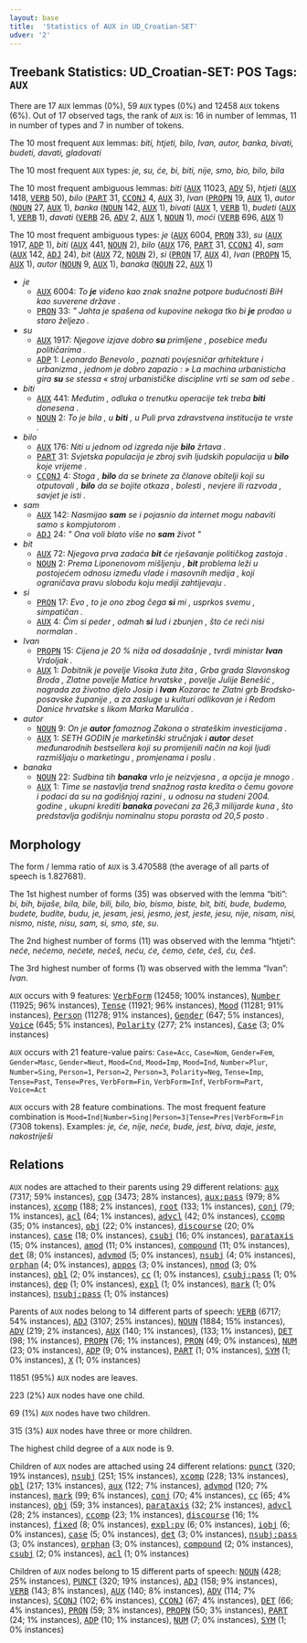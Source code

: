 ```yaml
---
layout: base
title:  'Statistics of AUX in UD_Croatian-SET'
udver: '2'
---
```


## Treebank Statistics: UD_Croatian-SET: POS Tags: `AUX`

There are 17 `AUX` lemmas (0%), 59 `AUX` types (0%) and 12458 `AUX` tokens (6%).
Out of 17 observed tags, the rank of `AUX` is: 16 in number of lemmas, 11 in number of types and 7 in number of tokens.

The 10 most frequent `AUX` lemmas: <em>biti, htjeti, bilo, Ivan, autor, banka, bivati, budeti, davati, gladovati</em>

The 10 most frequent `AUX` types:  <em>je, su, će, bi, biti, nije, smo, bio, bilo, bila</em>

The 10 most frequent ambiguous lemmas: <em>biti</em> (<tt><a href="hr_set-pos-AUX.html">AUX</a></tt> 11023, <tt><a href="hr_set-pos-ADV.html">ADV</a></tt> 5), <em>htjeti</em> (<tt><a href="hr_set-pos-AUX.html">AUX</a></tt> 1418, <tt><a href="hr_set-pos-VERB.html">VERB</a></tt> 50), <em>bilo</em> (<tt><a href="hr_set-pos-PART.html">PART</a></tt> 31, <tt><a href="hr_set-pos-CCONJ.html">CCONJ</a></tt> 4, <tt><a href="hr_set-pos-AUX.html">AUX</a></tt> 3), <em>Ivan</em> (<tt><a href="hr_set-pos-PROPN.html">PROPN</a></tt> 19, <tt><a href="hr_set-pos-AUX.html">AUX</a></tt> 1), <em>autor</em> (<tt><a href="hr_set-pos-NOUN.html">NOUN</a></tt> 27, <tt><a href="hr_set-pos-AUX.html">AUX</a></tt> 1), <em>banka</em> (<tt><a href="hr_set-pos-NOUN.html">NOUN</a></tt> 142, <tt><a href="hr_set-pos-AUX.html">AUX</a></tt> 1), <em>bivati</em> (<tt><a href="hr_set-pos-AUX.html">AUX</a></tt> 1, <tt><a href="hr_set-pos-VERB.html">VERB</a></tt> 1), <em>budeti</em> (<tt><a href="hr_set-pos-AUX.html">AUX</a></tt> 1, <tt><a href="hr_set-pos-VERB.html">VERB</a></tt> 1), <em>davati</em> (<tt><a href="hr_set-pos-VERB.html">VERB</a></tt> 26, <tt><a href="hr_set-pos-ADV.html">ADV</a></tt> 2, <tt><a href="hr_set-pos-AUX.html">AUX</a></tt> 1, <tt><a href="hr_set-pos-NOUN.html">NOUN</a></tt> 1), <em>moći</em> (<tt><a href="hr_set-pos-VERB.html">VERB</a></tt> 696, <tt><a href="hr_set-pos-AUX.html">AUX</a></tt> 1)

The 10 most frequent ambiguous types:  <em>je</em> (<tt><a href="hr_set-pos-AUX.html">AUX</a></tt> 6004, <tt><a href="hr_set-pos-PRON.html">PRON</a></tt> 33), <em>su</em> (<tt><a href="hr_set-pos-AUX.html">AUX</a></tt> 1917, <tt><a href="hr_set-pos-ADP.html">ADP</a></tt> 1), <em>biti</em> (<tt><a href="hr_set-pos-AUX.html">AUX</a></tt> 441, <tt><a href="hr_set-pos-NOUN.html">NOUN</a></tt> 2), <em>bilo</em> (<tt><a href="hr_set-pos-AUX.html">AUX</a></tt> 176, <tt><a href="hr_set-pos-PART.html">PART</a></tt> 31, <tt><a href="hr_set-pos-CCONJ.html">CCONJ</a></tt> 4), <em>sam</em> (<tt><a href="hr_set-pos-AUX.html">AUX</a></tt> 142, <tt><a href="hr_set-pos-ADJ.html">ADJ</a></tt> 24), <em>bit</em> (<tt><a href="hr_set-pos-AUX.html">AUX</a></tt> 72, <tt><a href="hr_set-pos-NOUN.html">NOUN</a></tt> 2), <em>si</em> (<tt><a href="hr_set-pos-PRON.html">PRON</a></tt> 17, <tt><a href="hr_set-pos-AUX.html">AUX</a></tt> 4), <em>Ivan</em> (<tt><a href="hr_set-pos-PROPN.html">PROPN</a></tt> 15, <tt><a href="hr_set-pos-AUX.html">AUX</a></tt> 1), <em>autor</em> (<tt><a href="hr_set-pos-NOUN.html">NOUN</a></tt> 9, <tt><a href="hr_set-pos-AUX.html">AUX</a></tt> 1), <em>banaka</em> (<tt><a href="hr_set-pos-NOUN.html">NOUN</a></tt> 22, <tt><a href="hr_set-pos-AUX.html">AUX</a></tt> 1)


* <em>je</em>
  * <tt><a href="hr_set-pos-AUX.html">AUX</a></tt> 6004: <em>To <b>je</b> viđeno kao znak snažne potpore budućnosti BiH kao suverene države .</em>
  * <tt><a href="hr_set-pos-PRON.html">PRON</a></tt> 33: <em>" Jahta je spašena od kupovine nekoga tko bi <b>je</b> prodao u staro željezo .</em>
* <em>su</em>
  * <tt><a href="hr_set-pos-AUX.html">AUX</a></tt> 1917: <em>Njegove izjave dobro <b>su</b> primljene , posebice među političarima .</em>
  * <tt><a href="hr_set-pos-ADP.html">ADP</a></tt> 1: <em>Leonardo Benevolo , poznati povjesničar arhitekture i urbanizma , jednom je dobro zapazio : » La machina urbanisticha gira <b>su</b> se stessa « stroj urbanističke discipline vrti se sam od sebe .</em>
* <em>biti</em>
  * <tt><a href="hr_set-pos-AUX.html">AUX</a></tt> 441: <em>Međutim , odluka o trenutku operacije tek treba <b>biti</b> donesena .</em>
  * <tt><a href="hr_set-pos-NOUN.html">NOUN</a></tt> 2: <em>To je bila , u <b>biti</b> , u Puli prva zdravstvena institucija te vrste .</em>
* <em>bilo</em>
  * <tt><a href="hr_set-pos-AUX.html">AUX</a></tt> 176: <em>Niti u jednom od izgreda nije <b>bilo</b> žrtava .</em>
  * <tt><a href="hr_set-pos-PART.html">PART</a></tt> 31: <em>Svjetska populacija je zbroj svih ljudskih populacija u <b>bilo</b> koje vrijeme .</em>
  * <tt><a href="hr_set-pos-CCONJ.html">CCONJ</a></tt> 4: <em>Stoga , <b>bilo</b> da se brinete za članove obitelji koji su otputovali , <b>bilo</b> da se bojite otkaza , bolesti , nevjere ili razvoda , savjet je isti .</em>
* <em>sam</em>
  * <tt><a href="hr_set-pos-AUX.html">AUX</a></tt> 142: <em>Nasmijao <b>sam</b> se i pojasnio da internet mogu nabaviti samo s kompjutorom .</em>
  * <tt><a href="hr_set-pos-ADJ.html">ADJ</a></tt> 24: <em>" Ona voli blato više no <b>sam</b> život "</em>
* <em>bit</em>
  * <tt><a href="hr_set-pos-AUX.html">AUX</a></tt> 72: <em>Njegova prva zadaća <b>bit</b> će rješavanje političkog zastoja .</em>
  * <tt><a href="hr_set-pos-NOUN.html">NOUN</a></tt> 2: <em>Prema Liponenovom mišljenju , <b>bit</b> problema leži u postojećem odnosu između vlade i masovnih medija , koji ograničava pravu slobodu koju mediji zahtijevaju .</em>
* <em>si</em>
  * <tt><a href="hr_set-pos-PRON.html">PRON</a></tt> 17: <em>Evo , to je ono zbog čega <b>si</b> mi , usprkos svemu , simpatičan .</em>
  * <tt><a href="hr_set-pos-AUX.html">AUX</a></tt> 4: <em>Čim si peder , odmah <b>si</b> lud i zbunjen , što će reći nisi normalan .</em>
* <em>Ivan</em>
  * <tt><a href="hr_set-pos-PROPN.html">PROPN</a></tt> 15: <em>Cijena je 20 % niža od dosadašnje , tvrdi ministar <b>Ivan</b> Vrdoljak .</em>
  * <tt><a href="hr_set-pos-AUX.html">AUX</a></tt> 1: <em>Dobitnik je povelje Visoka žuta žita , Grba grada Slavonskog Broda , Zlatne povelje Matice hrvatske , povelje Julije Benešić , nagrada za životno djelo Josip i <b>Ivan</b> Kozarac te Zlatni grb Brodsko-posavske županije , a za zasluge u kulturi odlikovan je i Redom Danice hrvatske s likom Marka Marulića .</em>
* <em>autor</em>
  * <tt><a href="hr_set-pos-NOUN.html">NOUN</a></tt> 9: <em>On je <b>autor</b> famoznog Zakona o strateškim investicijama .</em>
  * <tt><a href="hr_set-pos-AUX.html">AUX</a></tt> 1: <em>SETH GODIN je marketinški stručnjak i <b>autor</b> deset međunarodnih bestsellera koji su promijenili način na koji ljudi razmišljaju o marketingu , promjenama i poslu .</em>
* <em>banaka</em>
  * <tt><a href="hr_set-pos-NOUN.html">NOUN</a></tt> 22: <em>Sudbina tih <b>banaka</b> vrlo je neizvjesna , a opcija je mnogo .</em>
  * <tt><a href="hr_set-pos-AUX.html">AUX</a></tt> 1: <em>Time se nastavlja trend snažnog rasta kredita o čemu govore i podaci da su na godišnjoj razini , u odnosu na studeni 2004. godine , ukupni krediti <b>banaka</b> povećani za 26,3 milijarde kuna , što predstavlja godišnju nominalnu stopu porasta od 20,5 posto .</em>

## Morphology

The form / lemma ratio of `AUX` is 3.470588 (the average of all parts of speech is 1.827681).

The 1st highest number of forms (35) was observed with the lemma “biti”: <em>bi, bih, bijaše, bila, bile, bili, bilo, bio, bismo, biste, bit, biti, bude, budemo, budete, budite, budu, je, jesam, jesi, jesmo, jest, jeste, jesu, nije, nisam, nisi, nismo, niste, nisu, sam, si, smo, ste, su</em>.

The 2nd highest number of forms (11) was observed with the lemma “htjeti”: <em>neće, nećemo, nećete, nećeš, neću, će, ćemo, ćete, ćeš, ću, češ</em>.

The 3rd highest number of forms (1) was observed with the lemma “Ivan”: <em>Ivan</em>.

`AUX` occurs with 9 features: <tt><a href="hr_set-feat-VerbForm.html">VerbForm</a></tt> (12458; 100% instances), <tt><a href="hr_set-feat-Number.html">Number</a></tt> (11925; 96% instances), <tt><a href="hr_set-feat-Tense.html">Tense</a></tt> (11921; 96% instances), <tt><a href="hr_set-feat-Mood.html">Mood</a></tt> (11281; 91% instances), <tt><a href="hr_set-feat-Person.html">Person</a></tt> (11278; 91% instances), <tt><a href="hr_set-feat-Gender.html">Gender</a></tt> (647; 5% instances), <tt><a href="hr_set-feat-Voice.html">Voice</a></tt> (645; 5% instances), <tt><a href="hr_set-feat-Polarity.html">Polarity</a></tt> (277; 2% instances), <tt><a href="hr_set-feat-Case.html">Case</a></tt> (3; 0% instances)

`AUX` occurs with 21 feature-value pairs: `Case=Acc`, `Case=Nom`, `Gender=Fem`, `Gender=Masc`, `Gender=Neut`, `Mood=Cnd`, `Mood=Imp`, `Mood=Ind`, `Number=Plur`, `Number=Sing`, `Person=1`, `Person=2`, `Person=3`, `Polarity=Neg`, `Tense=Imp`, `Tense=Past`, `Tense=Pres`, `VerbForm=Fin`, `VerbForm=Inf`, `VerbForm=Part`, `Voice=Act`

`AUX` occurs with 28 feature combinations.
The most frequent feature combination is `Mood=Ind|Number=Sing|Person=3|Tense=Pres|VerbForm=Fin` (7308 tokens).
Examples: <em>je, će, nije, neće, bude, jest, biva, daje, jeste, nakostriješi</em>


## Relations

`AUX` nodes are attached to their parents using 29 different relations: <tt><a href="hr_set-dep-aux.html">aux</a></tt> (7317; 59% instances), <tt><a href="hr_set-dep-cop.html">cop</a></tt> (3473; 28% instances), <tt><a href="hr_set-dep-aux-pass.html">aux:pass</a></tt> (979; 8% instances), <tt><a href="hr_set-dep-xcomp.html">xcomp</a></tt> (188; 2% instances), <tt><a href="hr_set-dep-root.html">root</a></tt> (133; 1% instances), <tt><a href="hr_set-dep-conj.html">conj</a></tt> (79; 1% instances), <tt><a href="hr_set-dep-acl.html">acl</a></tt> (64; 1% instances), <tt><a href="hr_set-dep-advcl.html">advcl</a></tt> (42; 0% instances), <tt><a href="hr_set-dep-ccomp.html">ccomp</a></tt> (35; 0% instances), <tt><a href="hr_set-dep-obj.html">obj</a></tt> (22; 0% instances), <tt><a href="hr_set-dep-discourse.html">discourse</a></tt> (20; 0% instances), <tt><a href="hr_set-dep-case.html">case</a></tt> (18; 0% instances), <tt><a href="hr_set-dep-csubj.html">csubj</a></tt> (16; 0% instances), <tt><a href="hr_set-dep-parataxis.html">parataxis</a></tt> (15; 0% instances), <tt><a href="hr_set-dep-amod.html">amod</a></tt> (11; 0% instances), <tt><a href="hr_set-dep-compound.html">compound</a></tt> (11; 0% instances), <tt><a href="hr_set-dep-det.html">det</a></tt> (8; 0% instances), <tt><a href="hr_set-dep-advmod.html">advmod</a></tt> (5; 0% instances), <tt><a href="hr_set-dep-nsubj.html">nsubj</a></tt> (4; 0% instances), <tt><a href="hr_set-dep-orphan.html">orphan</a></tt> (4; 0% instances), <tt><a href="hr_set-dep-appos.html">appos</a></tt> (3; 0% instances), <tt><a href="hr_set-dep-nmod.html">nmod</a></tt> (3; 0% instances), <tt><a href="hr_set-dep-obl.html">obl</a></tt> (2; 0% instances), <tt><a href="hr_set-dep-cc.html">cc</a></tt> (1; 0% instances), <tt><a href="hr_set-dep-csubj-pass.html">csubj:pass</a></tt> (1; 0% instances), <tt><a href="hr_set-dep-dep.html">dep</a></tt> (1; 0% instances), <tt><a href="hr_set-dep-expl.html">expl</a></tt> (1; 0% instances), <tt><a href="hr_set-dep-mark.html">mark</a></tt> (1; 0% instances), <tt><a href="hr_set-dep-nsubj-pass.html">nsubj:pass</a></tt> (1; 0% instances)

Parents of `AUX` nodes belong to 14 different parts of speech: <tt><a href="hr_set-pos-VERB.html">VERB</a></tt> (6717; 54% instances), <tt><a href="hr_set-pos-ADJ.html">ADJ</a></tt> (3107; 25% instances), <tt><a href="hr_set-pos-NOUN.html">NOUN</a></tt> (1884; 15% instances), <tt><a href="hr_set-pos-ADV.html">ADV</a></tt> (219; 2% instances), <tt><a href="hr_set-pos-AUX.html">AUX</a></tt> (140; 1% instances),  (133; 1% instances), <tt><a href="hr_set-pos-DET.html">DET</a></tt> (98; 1% instances), <tt><a href="hr_set-pos-PROPN.html">PROPN</a></tt> (76; 1% instances), <tt><a href="hr_set-pos-PRON.html">PRON</a></tt> (49; 0% instances), <tt><a href="hr_set-pos-NUM.html">NUM</a></tt> (23; 0% instances), <tt><a href="hr_set-pos-ADP.html">ADP</a></tt> (9; 0% instances), <tt><a href="hr_set-pos-PART.html">PART</a></tt> (1; 0% instances), <tt><a href="hr_set-pos-SYM.html">SYM</a></tt> (1; 0% instances), <tt><a href="hr_set-pos-X.html">X</a></tt> (1; 0% instances)

11851 (95%) `AUX` nodes are leaves.

223 (2%) `AUX` nodes have one child.

69 (1%) `AUX` nodes have two children.

315 (3%) `AUX` nodes have three or more children.

The highest child degree of a `AUX` node is 9.

Children of `AUX` nodes are attached using 24 different relations: <tt><a href="hr_set-dep-punct.html">punct</a></tt> (320; 19% instances), <tt><a href="hr_set-dep-nsubj.html">nsubj</a></tt> (251; 15% instances), <tt><a href="hr_set-dep-xcomp.html">xcomp</a></tt> (228; 13% instances), <tt><a href="hr_set-dep-obl.html">obl</a></tt> (217; 13% instances), <tt><a href="hr_set-dep-aux.html">aux</a></tt> (122; 7% instances), <tt><a href="hr_set-dep-advmod.html">advmod</a></tt> (120; 7% instances), <tt><a href="hr_set-dep-mark.html">mark</a></tt> (99; 6% instances), <tt><a href="hr_set-dep-conj.html">conj</a></tt> (70; 4% instances), <tt><a href="hr_set-dep-cc.html">cc</a></tt> (65; 4% instances), <tt><a href="hr_set-dep-obj.html">obj</a></tt> (59; 3% instances), <tt><a href="hr_set-dep-parataxis.html">parataxis</a></tt> (32; 2% instances), <tt><a href="hr_set-dep-advcl.html">advcl</a></tt> (28; 2% instances), <tt><a href="hr_set-dep-ccomp.html">ccomp</a></tt> (23; 1% instances), <tt><a href="hr_set-dep-discourse.html">discourse</a></tt> (16; 1% instances), <tt><a href="hr_set-dep-fixed.html">fixed</a></tt> (8; 0% instances), <tt><a href="hr_set-dep-expl-pv.html">expl:pv</a></tt> (6; 0% instances), <tt><a href="hr_set-dep-iobj.html">iobj</a></tt> (6; 0% instances), <tt><a href="hr_set-dep-case.html">case</a></tt> (5; 0% instances), <tt><a href="hr_set-dep-det.html">det</a></tt> (3; 0% instances), <tt><a href="hr_set-dep-nsubj-pass.html">nsubj:pass</a></tt> (3; 0% instances), <tt><a href="hr_set-dep-orphan.html">orphan</a></tt> (3; 0% instances), <tt><a href="hr_set-dep-compound.html">compound</a></tt> (2; 0% instances), <tt><a href="hr_set-dep-csubj.html">csubj</a></tt> (2; 0% instances), <tt><a href="hr_set-dep-acl.html">acl</a></tt> (1; 0% instances)

Children of `AUX` nodes belong to 15 different parts of speech: <tt><a href="hr_set-pos-NOUN.html">NOUN</a></tt> (428; 25% instances), <tt><a href="hr_set-pos-PUNCT.html">PUNCT</a></tt> (320; 19% instances), <tt><a href="hr_set-pos-ADJ.html">ADJ</a></tt> (158; 9% instances), <tt><a href="hr_set-pos-VERB.html">VERB</a></tt> (143; 8% instances), <tt><a href="hr_set-pos-AUX.html">AUX</a></tt> (140; 8% instances), <tt><a href="hr_set-pos-ADV.html">ADV</a></tt> (114; 7% instances), <tt><a href="hr_set-pos-SCONJ.html">SCONJ</a></tt> (102; 6% instances), <tt><a href="hr_set-pos-CCONJ.html">CCONJ</a></tt> (67; 4% instances), <tt><a href="hr_set-pos-DET.html">DET</a></tt> (66; 4% instances), <tt><a href="hr_set-pos-PRON.html">PRON</a></tt> (59; 3% instances), <tt><a href="hr_set-pos-PROPN.html">PROPN</a></tt> (50; 3% instances), <tt><a href="hr_set-pos-PART.html">PART</a></tt> (24; 1% instances), <tt><a href="hr_set-pos-ADP.html">ADP</a></tt> (10; 1% instances), <tt><a href="hr_set-pos-NUM.html">NUM</a></tt> (7; 0% instances), <tt><a href="hr_set-pos-SYM.html">SYM</a></tt> (1; 0% instances)

